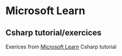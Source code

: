 # Microsoft Learn

## Csharp tutorial/exercices

Exerices from [Microsoft Learn](https://docs.microsoft.com/en-us/learn/) Csharp tutorial
